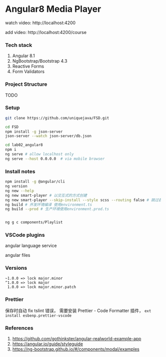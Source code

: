 # Angular8 Media Player

watch video: http://localhost:4200

add video: http://localhost:4200/course

### Tech stack

1. Angular 8.1
2. NgBootstrap/Bootstrap 4.3
3. Reactive Forms
4. Form Validators

### Project Structure

TODO

### Setup

```sh
git clone https://github.com/uniquejava/FSD.git

cd FSD
npm install -g json-server
json-server --watch json-server/db.json

cd lab02_angular8
npm i
ng serve # allow localhost only
ng serve --host 0.0.0.0  # via mobile browser
```

### Install notes

```sh
npm install -g @angular/cli
ng version
ng new --help
ng new smart-player # 以交互式的方式创建
ng new smart-player --skip-install --style scss --routing false # 跳过各种提示
ng build # 开发环境编译 使用environment.ts
ng build --prod # 生产环境使用environment.prod.ts


ng g c components/Playlist
```

### VSCode plugins

angular language service

angular files

### Versions

```
~1.0.0 => lock major.minor
^1.0.0 => lock major
 1.0.0 => lock major.minor.patch
```

### Prettier

保存时自动 fix tslint 错误， 需要安装 Prettier - Code Formatter 插件， `ext install esbenp.prettier-vscode`

### References

1. https://github.com/gothinkster/angular-realworld-example-app
2. https://angular.io/guide/styleguide
3. https://ng-bootstrap.github.io/#/components/modal/examples
